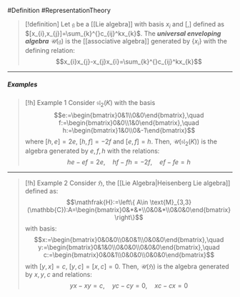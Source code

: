 #Definition #RepresentationTheory 

> [!definition]
> Let $\mathfrak{g}$ be a [[Lie algebra]] with basis $x_{i}$ and $[,]$ defined as $[x_{i},x_{j}]=\sum_{k}^{}c_{ij}^kx_{k}$. The ***universal enveloping algebra*** $\mathcal{U}(\mathfrak{g})$ is the [[associative algebra]] generated by $\{ x_{i} \}$ with the defining relation: $$x_{i}x_{j}-x_{j}x_{i}=\sum_{k}^{}c_{ij}^kx_{k}$$
---
##### Examples
> [!h] Example 1
> Consider $\mathfrak{sl}_{2}(K)$ with the basis$$e:=\begin{bmatrix}0&1\\0&0\end{bmatrix},\quad f:=\begin{bmatrix}0&0\\1&0\end{bmatrix},\quad h:=\begin{bmatrix}1&0\\0&-1\end{bmatrix}$$where $[h,e]=2e$, $[h,f]=-2f$ and $[e,f]=h$. Then, $\mathcal{U}(\mathfrak{sl}_{2}(K))$ is the algebra generated by $e,f,h$ with the relations: $$he-ef=2e,\quad hf-fh=-2f,\quad ef-fe=h$$
---
> [!h] Example 2
> Consider $\mathfrak{H}$, the [[Lie Algebra|Heisenberg Lie algebra]] defined as: $$\mathfrak{H}:=\left\{ A\in \text{M}_{3,3}(\mathbb{C}):A=\begin{bmatrix}0&*&*\\0&0&*\\0&0&0\end{bmatrix} \right\}$$with basis: $$x:=\begin{bmatrix}0&0&0\\0&0&1\\0&0&0\end{bmatrix},\quad y:=\begin{bmatrix}0&1&0\\0&0&0\\0&0&0\end{bmatrix},\quad c:=\begin{bmatrix}0&0&1\\0&0&0\\0&0&0\end{bmatrix}$$with $[y,x]=c$, $[y,c]=[x,c]=0$. Then, $\mathcal{U}(\mathfrak{H})$ is the algebra generated by $x,y,c$ and relations: $$yx-xy=c,\quad yc-cy=0,\quad xc-cx=0$$
